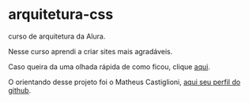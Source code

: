 # arquitetura-css
curso de arquitetura da Alura. 

Nesse curso aprendi a criar sites mais agradáveis. 

Caso queira da uma olhada rápida de como ficou, clique [aqui](https://fruta-fruto-kohl.vercel.app/).

O orientando desse projeto foi o Matheus Castiglioni, [aqui seu perfil do github](https://github.com/mahenrique94). 

